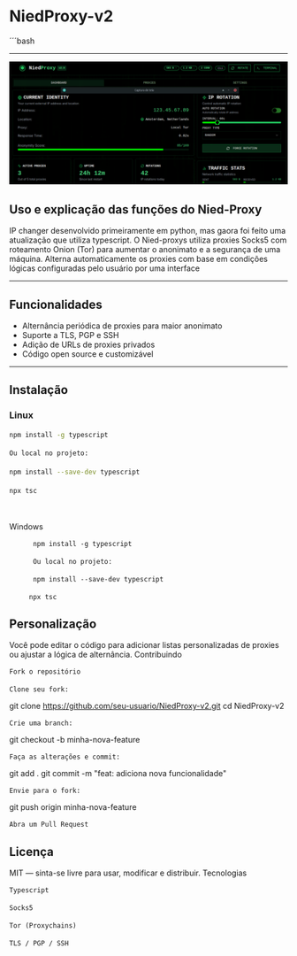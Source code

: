 # NiedProxy-v2

´´´bash



------------------------------




![Niedproxy](./Niedproxy.png)




##  Uso e explicação das funções do Nied-Proxy


IP changer desenvolvido primeiramente em python, mas gaora foi feito uma atualização que utiliza typescript. O Nied-proxys  utiliza proxies Socks5 com roteamento Onion (Tor) para aumentar o anonimato e a segurança de uma máquina. Alterna automaticamente os proxies com base em condições lógicas configuradas pelo usuário por uma interface

---

## Funcionalidades

- Alternância periódica de proxies para maior anonimato
- Suporte a TLS, PGP e SSH
- Adição de URLs de proxies privados
- Código open source e customizável

---

## Instalação

### Linux

```bash
npm install -g typescript

Ou local no projeto:

npm install --save-dev typescript

npx tsc




```



Windows
    
          npm install -g typescript

          Ou local no projeto:
 
          npm install --save-dev typescript

         npx tsc

    
## Personalização

Você pode editar o código para adicionar listas personalizadas de proxies ou ajustar a lógica de alternância.
Contribuindo

    Fork o repositório

    Clone seu fork:

git clone https://github.com/seu-usuario/NiedProxy-v2.git
cd NiedProxy-v2

    Crie uma branch:

git checkout -b minha-nova-feature

    Faça as alterações e commit:

git add .
git commit -m "feat: adiciona nova funcionalidade"

    Envie para o fork:

git push origin minha-nova-feature

    Abra um Pull Request


    

## Licença

MIT — sinta-se livre para usar, modificar e distribuir.
Tecnologias

    Typescript

    Socks5

    Tor (Proxychains)

    TLS / PGP / SSH

